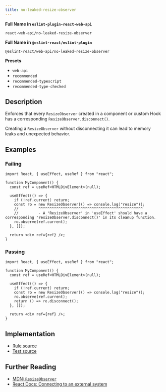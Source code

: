 ```yaml
---
title: no-leaked-resize-observer
---
```


**Full Name in `eslint-plugin-react-web-api`**

```plain copy
react-web-api/no-leaked-resize-observer
```

**Full Name in `@eslint-react/eslint-plugin`**

```plain copy
@eslint-react/web-api/no-leaked-resize-observer
```

**Presets**

- `web-api`
- `recommended`
- `recommended-typescript`
- `recommended-type-checked`

## Description

Enforces that every `ResizeObserver` created in a component or custom Hook has a corresponding `ResizeObserver.disconnect()`.

Creating a `ResizeObserver` without disconnecting it can lead to memory leaks and unexpected behavior.

## Examples

### Failing

```tsx
import React, { useEffect, useRef } from "react";

function MyComponent() {
  const ref = useRef<HTMLDivElement>(null);

  useEffect(() => {
    if (!ref.current) return;
    const ro = new ResizeObserver(() => console.log("resize"));
    //         ^^^^^^^^^^^^^^^^^^^^^^^^^^^^^^^^^^^^^^^^^^^^^^^
    //         - A 'ResizeObserver' in 'useEffect' should have a corresponding 'resizeObserver.disconnect()' in its cleanup function.
    ro.observe(ref.current);
  }, []);

  return <div ref={ref} />;
}
```

### Passing

```tsx
import React, { useEffect, useRef } from "react";

function MyComponent() {
  const ref = useRef<HTMLDivElement>(null);

  useEffect(() => {
    if (!ref.current) return;
    const ro = new ResizeObserver(() => console.log("resize"));
    ro.observe(ref.current);
    return () => ro.disconnect();
  }, []);

  return <div ref={ref} />;
}
```

## Implementation

- [Rule source](https://github.com/Rel1cx/eslint-react/tree/main/packages/plugins/eslint-plugin-react-web-api/src/rules/no-leaked-resize-observer.ts)
- [Test source](https://github.com/Rel1cx/eslint-react/tree/main/packages/plugins/eslint-plugin-react-web-api/src/rules/no-leaked-resize-observer.spec.ts)

## Further Reading

- [MDN: `ResizeObserver`](https://developer.mozilla.org/en-US/docs/Web/API/ResizeObserver)
- [React Docs: Connecting to an external system](https://react.dev/reference/react/useEffect#connecting-to-an-external-system)
